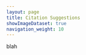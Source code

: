 ```yaml
---
layout: page
title: Citation Suggestions
showImageDataset: true
navigation_weight: 10
---
```


blah
